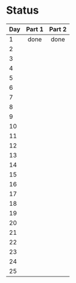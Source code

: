 # Status

| Day  |  Part 1  |  Part 2  |
| ---- |:--------:|:--------:|
| 1    | done | done|
| 2    |||
| 3    |||
| 4    |||
| 5    |||
| 6    |||
| 7    |||
| 8    |||
| 9    |||
| 10   |||
| 11   |||
| 12   |||
| 13   |||
| 14   |||
| 15   |||
| 16   |||
| 17   |||
| 18   |||
| 19   |||
| 20   |||
| 21   |||
| 22   |||
| 23   |||
| 24   |||
| 25   |||